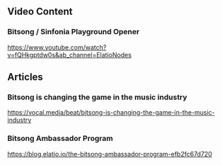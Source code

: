 ## Video Content
### Bitsong / Sinfonia Playground Opener 
https://www.youtube.com/watch?v=fQHkgptdw0s&ab_channel=ElatioNodes

## Articles
### Bitsong is changing the game in the music industry 
https://vocal.media/beat/bitsong-is-changing-the-game-in-the-music-industry

### Bitsong Ambassador Program
https://blog.elatio.io/the-bitsong-ambassador-program-efb2fc67d720
